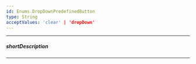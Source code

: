 ```yaml
---
id: Enums.DropDownPredefinedButton
type: String
acceptValues: 'clear' | 'dropDown'
---
```

---
##### shortDescription
<!-- Description goes here -->

---
<!-- Description goes here -->